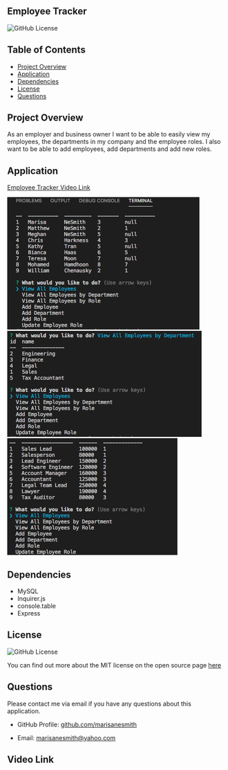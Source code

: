 ## Employee Tracker 

![GitHub License](https://img.shields.io/badge/license-MIT-blue.svg)<br>

## Table of Contents
* [Project Overview](#Project-Overview)
* [Application](#Application)
* [Dependencies](#Dependencies)
* [License](#License)
* [Questions](#Questions)

## Project Overview
As an employer and business owner I want to be able to easily view my employees, the departments in my company and the employee roles. I also want to be able to add employees, add departments and add new roles. 

## Application
[Employee Tracker Video Link](https://drive.google.com/file/d/1-imu-rP9sOSufuA75wNergu142ZKp1Nn/view)

![Employee List:](img/employees.png)
![Departments:](img/dept.png)
![Roles:](img/roles.png)



## Dependencies
* MySQL
* Inquirer.js
* console.table
* Express

## License
![GitHub License](https://img.shields.io/badge/license-MIT-blue.svg)


You can find out more about the MIT license on the open source page [here](https://www.opensource.org/licenses/MIT)

## Questions

Please contact me via email if you have any questions about this application.

* GitHub Profile: [github.com/marisanesmith](github.com/marisanesmith)

* Email: [marisanesmith@yahoo.com](marisanesmith@yahoo.com)


## Video Link
